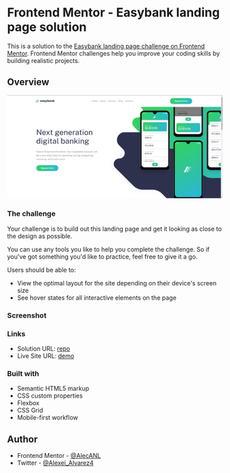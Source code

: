 # Frontend Mentor - Easybank landing page solution

This is a solution to the [Easybank landing page challenge on Frontend Mentor](https://www.frontendmentor.io/challenges/easybank-landing-page-WaUhkoDN). Frontend Mentor challenges help you improve your coding skills by building realistic projects.

## Overview

![screenshot](src/assets/images/design.png)

### The challenge

Your challenge is to build out this landing page and get it looking as close to the design as possible.

You can use any tools you like to help you complete the challenge. So if you've got something you'd like to practice, feel free to give it a go.

Users should be able to:

- View the optimal layout for the site depending on their device's screen size
- See hover states for all interactive elements on the page

### Screenshot

### Links

- Solution URL: [repo](https://github.com/AlecANL/easybandk)
- Live Site URL: [demo](https://alecanl.github.io/easybandk/)

### Built with

- Semantic HTML5 markup
- CSS custom properties
- Flexbox
- CSS Grid
- Mobile-first workflow

## Author

- Frontend Mentor - [@AlecANL](https://www.frontendmentor.io/profile/AlecANL)
- Twitter - [@Alexei_Alvarez4](https://www.twitter.com/Alexei_Alvarez4)
